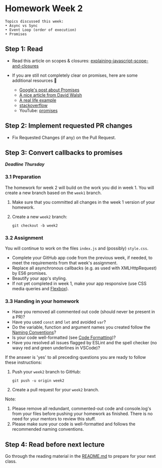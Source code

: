 # Homework Week 2

```
Topics discussed this week:
• Async vs Sync
• Event Loop (order of execution)
• Promises
```

## Step 1: Read

- Read this article on scopes & closures: [explaining-javascript-scope-and-closures](https://robertnyman.com/2008/10/09/explaining-javascript-scope-and-closures/)

- If you are still not completely clear on promises, here are some additional resources :ring:

    - [Google's post about Promises](https://developers.google.com/web/fundamentals/getting-started/primers/promises)
    - [A nice article from David Walsh](https://davidwalsh.name/promises)
    - [A real life example](https://github.com/mdn/js-examples/blob/master/promises-test/index.html)
    - [stackoverflow](http://stackoverflow.com/questions/13343340/calling-an-asynchronous-function-within-a-for-loop-in-javascript)
    - YouTube: [promises](https://www.youtube.com/watch?v=WBupia9oidU)


## Step 2: Implement requested PR changes

- Fix Requested Changes (if any) on the Pull Request.

## Step 3: Convert callbacks to promises

**_Deadline Thursday_**

### 3.1 Preparation

The homework for week 2 will build on the work you did in week 1. You will create a new branch based on the `week1` branch.

1. Make sure that you committed all changes in the week 1 version of your homework.
2. Create a new `week2` branch:

    ```
    git checkout -b week2
    ```

### 3.2 Assignment

You will continue to work on the files `index.js` and (possibly) `style.css`.

- Complete your GitHub app code from the previous week, if needed, to meet the requirements from that week's assignment.
- Replace all asynchronous callbacks (e.g. as used with XMLHttpRequest) by ES6 promises.
- Beautify your app's styling.
- If not yet completed in week 1, make your app responsive (use CSS media queries and [Flexbox](https://css-tricks.com/snippets/css/a-guide-to-flexbox/)).

### 3.3 Handing in your homework

- Have you removed all commented out code (should never be present in a PR)?
- Have you used `const` and `let` and avoided `var`?
- Do the variable, function and argument names you created follow the [Naming Conventions](../../../../fundamentals/blob/master/fundamentals/naming_conventions.md)?
- Is your code well-formatted (see [Code Formatting](../../../../fundamentals/blob/master/fundamentals/naming_conventions.md))?
- Have you resolved all issues flagged by ESLint and the spell checker (no wavy red and green underlines in VSCode)?

If the answer is 'yes' to all preceding questions you are ready to follow these instructions:

1. Push your `week2` branch to GitHub:

    ```
    git push -u origin week2
    ```

2. Create a pull request for your `week2` branch.

Note:

1. Please remove all redundant, commented-out code and console.log's from your files before pushing your homework as finished. There is no need for your mentors to review this stuff.
2. Please make sure your code is well-formatted and follows the recommended naming conventions.

## Step 4: Read before next lecture

Go through the reading material in the [README.md](../Week3/README.md) to prepare for your next class.

